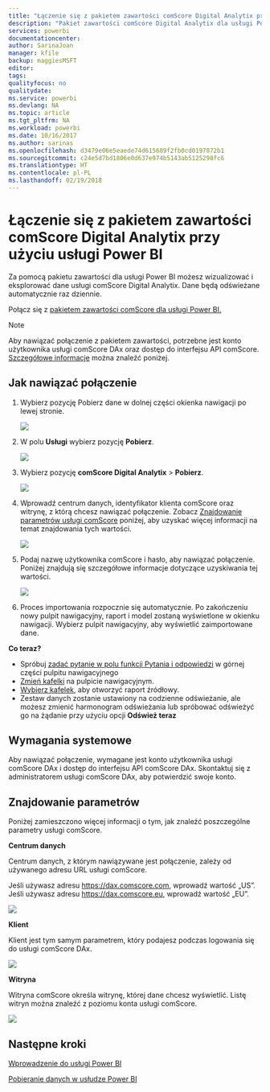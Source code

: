 ```yaml
---
title: "Łączenie się z pakietem zawartości comScore Digital Analytix przy użyciu usługi Power BI"
description: "Pakiet zawartości comScore Digital Analytix dla usługi Power BI"
services: powerbi
documentationcenter: 
author: SarinaJoan
manager: kfile
backup: maggiesMSFT
editor: 
tags: 
qualityfocus: no
qualitydate: 
ms.service: powerbi
ms.devlang: NA
ms.topic: article
ms.tgt_pltfrm: NA
ms.workload: powerbi
ms.date: 10/16/2017
ms.author: sarinas
ms.openlocfilehash: d3479e06e5eaede74d615689f2fb0cd0197872b1
ms.sourcegitcommit: c24e5d7bd1806e0d637e974b5143ab5125298fc6
ms.translationtype: HT
ms.contentlocale: pl-PL
ms.lasthandoff: 02/19/2018
---
```

# <a name="connect-to-comscore-digital-analytix-with-power-bi"></a>Łączenie się z pakietem zawartości comScore Digital Analytix przy użyciu usługi Power BI
Za pomocą pakietu zawartości dla usługi Power BI możesz wizualizować i eksplorować dane usługi comScore Digital Analytix. Dane będą odświeżane automatycznie raz dziennie.

Połącz się z [pakietem zawartości comScore dla usługi Power BI.](https://app.powerbi.com/getdata/services/comscore)

>[!NOTE]
>Aby nawiązać połączenie z pakietem zawartości, potrzebne jest konto użytkownika usługi comScore DAx oraz dostęp do interfejsu API comScore. [Szczegółowe informacje](#Requirements) można znaleźć poniżej.

## <a name="how-to-connect"></a>Jak nawiązać połączenie
1. Wybierz pozycję Pobierz dane w dolnej części okienka nawigacji po lewej stronie.
   
   ![](media/service-connect-to-connect-to/getdata.png)
2. W polu **Usługi** wybierz pozycję **Pobierz**.
   
   ![](media/service-connect-to-connect-to/services.png)
3. Wybierz pozycję **comScore Digital Analytix** \> **Pobierz**.
   
   ![](media/service-connect-to-connect-to/comscore.png)
4. Wprowadź centrum danych, identyfikator klienta comScore oraz witrynę, z którą chcesz nawiązać połączenie. Zobacz [Znajdowanie parametrów usługi comScore](#FindingParams) poniżej, aby uzyskać więcej informacji na temat znajdowania tych wartości.
   
   ![](media/service-connect-to-connect-to/parameters.png)
5. Podaj nazwę użytkownika comScore i hasło, aby nawiązać połączenie. Poniżej znajdują się szczegółowe informacje dotyczące uzyskiwania tej wartości.
   
   ![](media/service-connect-to-connect-to/creds.png)
6. Proces importowania rozpocznie się automatycznie. Po zakończeniu nowy pulpit nawigacyjny, raport i model zostaną wyświetlone w okienku nawigacji. Wybierz pulpit nawigacyjny, aby wyświetlić zaimportowane dane.

**Co teraz?**

* Spróbuj [zadać pytanie w polu funkcji Pytania i odpowiedzi](power-bi-q-and-a.md) w górnej części pulpitu nawigacyjnego
* [Zmień kafelki](service-dashboard-edit-tile.md) na pulpicie nawigacyjnym.
* [Wybierz kafelek](service-dashboard-tiles.md), aby otworzyć raport źródłowy.
* Zestaw danych zostanie ustawiony na codzienne odświeżanie, ale możesz zmienić harmonogram odświeżania lub spróbować odświeżyć go na żądanie przy użyciu opcji **Odśwież teraz**

<a name="Requirements"></a>

## <a name="system-requirements"></a>Wymagania systemowe
Aby nawiązać połączenie, wymagane jest konto użytkownika usługi comScore DAx i dostęp do interfejsu API comScore DAx. Skontaktuj się z administratorem usługi comScore DAx, aby potwierdzić swoje konto.

<a name="FindingParams"></a>

## <a name="finding-parameters"></a>Znajdowanie parametrów
Poniżej zamieszczono więcej informacji o tym, jak znaleźć poszczególne parametry usługi comScore.

**Centrum danych**

Centrum danych, z którym nawiązywane jest połączenie, zależy od używanego adresu URL usługi comScore.

Jeśli używasz adresu https://dax.comscore.com, wprowadź wartość „US”. Jeśli używasz adresu https://dax.comscore.eu, wprowadź wartość „EU”.

![](media/service-connect-to-connect-to/comscore_url.png) 

**Klient**

Klient jest tym samym parametrem, który podajesz podczas logowania się do usługi comScore DAx.

![](media/service-connect-to-connect-to/comscore_signin.png) 

**Witryna**

Witryna comScore określa witrynę, której dane chcesz wyświetlić. Listę witryn można znaleźć z poziomu konta usługi comScore.

![](media/service-connect-to-connect-to/comscore_sites.png)

## <a name="next-steps"></a>Następne kroki
[Wprowadzenie do usługi Power BI](service-get-started.md)

[Pobieranie danych w usłudze Power BI](service-get-data.md)

